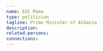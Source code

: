 ```yaml
---
name: Edi Rama
type: politician
tagline: Prime Minister of Albania
description:
related-persons:
connections: 
---
```


